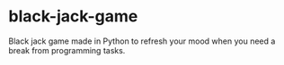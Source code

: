 # black-jack-game
Black jack game made in Python to refresh your mood when you need a break from programming tasks.
